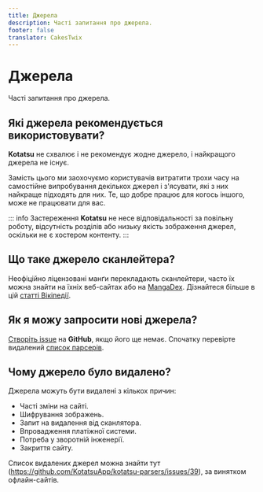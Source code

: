 ```yaml
---
title: Джерела
description: Часті запитання про джерела.
footer: false
translator: CakesTwix
---
```


# Джерела
Часті запитання про джерела.

## Які джерела рекомендується використовувати?
**Kotatsu** не схвалює і не рекомендує жодне джерело, і найкращого джерела не існує.

Замість цього ми заохочуємо користувачів витратити трохи часу на самостійне випробування декількох джерел і з'ясувати, які з них найкраще підходять для них.
Те, що добре працює для когось іншого, може не працювати для вас.

::: info Застереження
**Kotatsu** не несе відповідальності за повільну роботу, відсутність розділів або низьку якість зображення джерел, оскільки не є хостером контенту.
:::

## Що таке джерело сканлейтера?
Неофіційно ліцензовані манґи перекладають сканлейтери, часто їх можна знайти на їхніх веб-сайтах або на [MangaDex](https://mangadex.org/).
Дізнайтеся більше в цій [статті Вікіпедії](https://en.wikipedia.org/wiki/Scanlation).

## Як я можу запросити нові джерела?
[Створіть issue](https://github.com/KotatsuApp/kotatsu-parsers/issues) на **GitHub**, якщо його ще немає.
Спочатку перевірте видалений [список парсерів](https://github.com/KotatsuApp/kotatsu-parsers/issues/39).

## Чому джерело було видалено?
Джерела можуть бути видалені з кількох причин:

* Часті зміни на сайті.
* Шифрування зображень.
* Запит на видалення від сканлятора.
* Впровадження платіжної системи.
* Потреба у зворотній інженерії.
* Закриття сайту.

Список видалених джерел можна знайти тут (https://github.com/KotatsuApp/kotatsu-parsers/issues/39), за винятком офлайн-сайтів.
